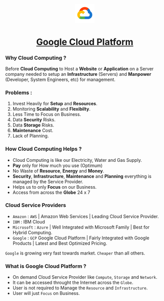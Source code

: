 <p align=center><img src='Cloud.png' width=12%></p>

<h1 align=center><a href='https://cloud.google.com/'>Google Cloud Platform</a></h1>

### Why Cloud Computing ?

Before **Cloud Computing** to Host a **Website** or **Application** on a Server company needed to setup an **Infrastructure** (Servers) and **Manpower** (Developer, System Engineers, etc) for management.

### Problems :
1. Invest Heavily for **Setup** and **Resources**.
2. Monitoring **Scalability** and **Flexibilty**.
3. Less Time to Focus on Business.
4. Data **Security** Risks.
5. Data **Storage** Risks.
6. **Maintenance** Cost. 
7. Lack of Planning.

### How Cloud Computing Helps ?

- Cloud Computing is like our Electricity, Water and Gas Supply.
- **Pay** only for How much you use (Optimum)
- No Waste of **Resource**, **Energy** and **Money**.
- **Security**, **Infrastructure**, **Maintenance** and **Planning** everything is managed by the Service Provider.
- Helps us to only **Focus** on our Business.
- Access from across the **Globe** 24 x 7 

### Cloud Service Providers 

- `Amazon` : `AWS` | Amazon Web Services | Leading Cloud Service Provider.
- `IBM` : IBM Cloud
- `Microsoft` : `Azure` | Well Integrated with Microsoft Family | Best for Hybrid Computing.
- `Google` : `GCP` Google Cloud Platform | Fairly Integrated with Google Products | Latest and Best Optimized Pricing. 

`Google` is growing very fast towards market. `Cheaper` than all others.

### What is Google Cloud Platform ?

- On demand Cloud Service Provider like `Compute`, `Storage` and `Network`.
- It can be accessed throught the Internet across the `Globe`. 
- User is not required to Manage the `Resource` and `Infrastructure`.
- User will just `Focus` on Business.

